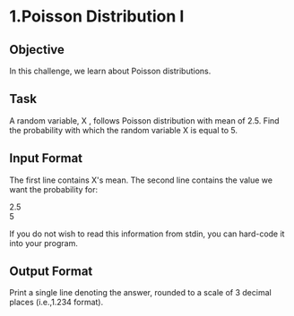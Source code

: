 # 1.Poisson Distribution I

<h2>Objective</h2>
In this challenge, we learn about Poisson distributions.

<h2>Task</h2>
A random variable, X , follows Poisson distribution with mean of 2.5. Find the probability with which the random variable X is equal to 5.

<h2>Input Format</h2>

The first line contains X's mean. The second line contains the value we want the probability for:

2.5<br>
5

If you do not wish to read this information from stdin, you can hard-code it into your program.

<h2>Output Format</h2>

Print a single line denoting the answer, rounded to a scale of 3 decimal places (i.e.,1.234 format).
